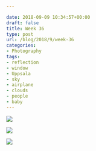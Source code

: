 ```yaml
---

date: 2018-09-09 10:34:57+00:00
draft: false
title: Week 36
type: post
url: /blog/2018/9/week-36
categories:
- Photography
tags:
- reflection
- window
- Uppsala
- sky
- airplane
- clouds
- people
- baby
---
```




  
   ![](/images/2018-09-09-20189week-36/image-asset.jpeg)

  

  
   ![](/images/2018-09-09-20189week-36/image-asset.jpeg)

  

  
   ![](/images/2018-09-09-20189week-36/image-asset.jpeg)

  



